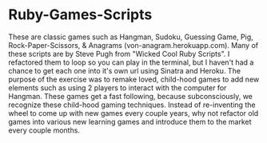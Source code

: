 # Ruby-Games-Scripts
These are classic games such as Hangman, Sudoku, Guessing Game, Pig, Rock-Paper-Scissors, &amp; Anagrams (von-anagram.herokuapp.com). Many of these scripts are by Steve Pugh from "Wicked Cool Ruby Scripts". I refactored them to loop so you can play in the terminal, but I haven't had a chance to get each one into it's own url using Sinatra and Heroku. The purpose of the exercise was to remake loved, child-hood games to add new elements such as using 2 players to interact with the computer for Hangman. These games get a fast following, because subconsciously, we recognize these child-hood gaming techniques. Instead of re-inventing the wheel to come up with new games every couple years, why not refactor old games into various new learning games and introduce them to the market every couple months.
